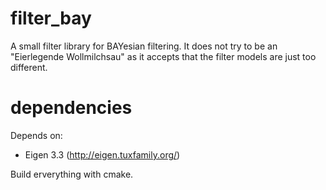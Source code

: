 # filter_bay
A small filter library for BAYesian filtering. It does not try to be an "Eierlegende Wollmilchsau" as it accepts that the filter models are just too different.
  
# dependencies
Depends on:

- Eigen 3.3 (http://eigen.tuxfamily.org/)

Build erverything with cmake.
